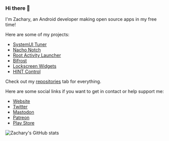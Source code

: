 ### Hi there 👋

I'm Zachary, an Android developer making open source apps in my free time!

Here are some of my projects:
- [SystemUI Tuner](https://github.com/zacharee/Tweaker)
- [Nacho Notch](https://github.com/zacharee/NachoNotch)
- [Root Activity Launcher](https://github.com/zacharee/RootActivityLauncher)
- [Bifrost](https://github.com/zacharee/SamloaderKotlin)
- [Lockscreen Widgets](https://github.com/zacharee/LockscreenWidgets)
- [HINT Control](https://github.com/zacharee/ArcadyanKVD21Control)

Check out my [repositories](https://github.com/zacharee?tab=repositories) tab for everything.

Here are some social links if you want to get in contact or help support me:
- [Website](https://zwander.dev)
- [Twitter](https://twitter.com/wander1236)
- [Mastodon](https://androiddev.social/@wander1236)
- [Patreon](https://patreon.com/zacharywander)
- [Play Store](https://play.google.com/store/apps/dev?id=6168495537212917027)

![Zachary's GitHub stats](https://github-readme-stats.vercel.app/api?username=zacharee&show_icons=true&theme=transparent)
